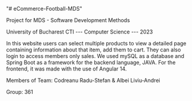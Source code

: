 "# eCommerce-Football-MDS" 

Project for MDS - Software Development Methods

University of Bucharest
CTI --- Computer Science --- 2023

In this website users can select multiple products to view a detailed page containing information about that item, add them to cart. They can also login to access members only sales. We used mySQL as a database and Spring Boot as a framework for the backend language, JAVA. For the frontend, it was made with the use of Angular 14.

Members of Team:
Codreanu Radu-Stefan &
Albei Liviu-Andrei

Group: 361
